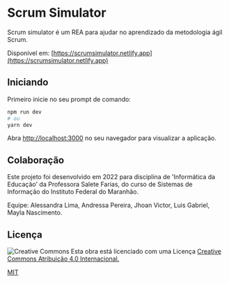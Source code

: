 # Scrum Simulator

Scrum simulator é um REA para ajudar no aprendizado da metodologia ágil Scrum.

Disponível em: [https://scrumsimulator.netlify.app](https://scrumsimulator.netlify.app)

## Iniciando

Primeiro inicie no seu prompt de comando:

```bash
npm run dev
# ou
yarn dev
```

Abra [http://localhost:3000](http://localhost:3000) no seu navegador para visualizar a aplicação.

## Colaboração

Este projeto foi desenvolvido em 2022 para disciplina de 'Informática da Educação' da Professora Salete Farias, do curso de Sistemas de Informação do Instituto Federal do Maranhão.

Equipe: Alessandra Lima, Andressa Pereira, Jhoan Victor, Luis Gabriel, Mayla Nascimento.

## Licença

![Creative Commons](https://licensebuttons.net/l/by/4.0/88x31.png)
Esta obra está licenciado com uma Licença
[Creative Commons Atribuição 4.0 Internacional.](http://creativecommons.org/licenses/by/4.0/)

[MIT](https://choosealicense.com/licenses/mit/)

